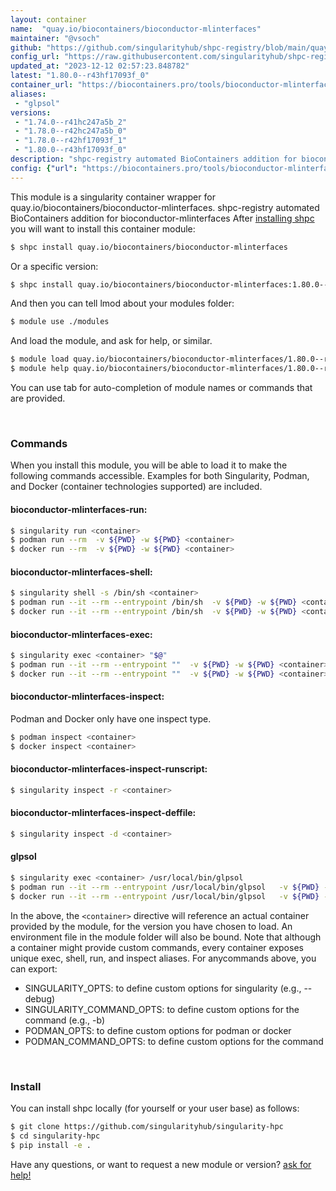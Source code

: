 ```yaml
---
layout: container
name:  "quay.io/biocontainers/bioconductor-mlinterfaces"
maintainer: "@vsoch"
github: "https://github.com/singularityhub/shpc-registry/blob/main/quay.io/biocontainers/bioconductor-mlinterfaces/container.yaml"
config_url: "https://raw.githubusercontent.com/singularityhub/shpc-registry/main/quay.io/biocontainers/bioconductor-mlinterfaces/container.yaml"
updated_at: "2023-12-12 02:57:23.848782"
latest: "1.80.0--r43hf17093f_0"
container_url: "https://biocontainers.pro/tools/bioconductor-mlinterfaces"
aliases:
 - "glpsol"
versions:
 - "1.74.0--r41hc247a5b_2"
 - "1.78.0--r42hc247a5b_0"
 - "1.78.0--r42hf17093f_1"
 - "1.80.0--r43hf17093f_0"
description: "shpc-registry automated BioContainers addition for bioconductor-mlinterfaces"
config: {"url": "https://biocontainers.pro/tools/bioconductor-mlinterfaces", "maintainer": "@vsoch", "description": "shpc-registry automated BioContainers addition for bioconductor-mlinterfaces", "latest": {"1.80.0--r43hf17093f_0": "sha256:33afbf7ba2653931f2873a04fcbb72c84fc22cad4216a69bc444e0b937487381"}, "tags": {"1.74.0--r41hc247a5b_2": "sha256:5aac51be351ed3c511e40e1dae34256152d71d0a0cf534bfe5f83a12b0cc8290", "1.78.0--r42hc247a5b_0": "sha256:5dcf1162f68ae8b7eee92051d2a3cba4bacc04e9abd2c03d1016a15bca5228f4", "1.78.0--r42hf17093f_1": "sha256:84f7a8e566a378276ae5fda5ecd01e93928b2c8b31455c4730450ee33c6c2339", "1.80.0--r43hf17093f_0": "sha256:33afbf7ba2653931f2873a04fcbb72c84fc22cad4216a69bc444e0b937487381"}, "docker": "quay.io/biocontainers/bioconductor-mlinterfaces", "aliases": {"glpsol": "/usr/local/bin/glpsol"}}
---
```


This module is a singularity container wrapper for quay.io/biocontainers/bioconductor-mlinterfaces.
shpc-registry automated BioContainers addition for bioconductor-mlinterfaces
After [installing shpc](#install) you will want to install this container module:


```bash
$ shpc install quay.io/biocontainers/bioconductor-mlinterfaces
```

Or a specific version:

```bash
$ shpc install quay.io/biocontainers/bioconductor-mlinterfaces:1.80.0--r43hf17093f_0
```

And then you can tell lmod about your modules folder:

```bash
$ module use ./modules
```

And load the module, and ask for help, or similar.

```bash
$ module load quay.io/biocontainers/bioconductor-mlinterfaces/1.80.0--r43hf17093f_0
$ module help quay.io/biocontainers/bioconductor-mlinterfaces/1.80.0--r43hf17093f_0
```

You can use tab for auto-completion of module names or commands that are provided.

<br>

### Commands

When you install this module, you will be able to load it to make the following commands accessible.
Examples for both Singularity, Podman, and Docker (container technologies supported) are included.

#### bioconductor-mlinterfaces-run:

```bash
$ singularity run <container>
$ podman run --rm  -v ${PWD} -w ${PWD} <container>
$ docker run --rm  -v ${PWD} -w ${PWD} <container>
```

#### bioconductor-mlinterfaces-shell:

```bash
$ singularity shell -s /bin/sh <container>
$ podman run --it --rm --entrypoint /bin/sh  -v ${PWD} -w ${PWD} <container>
$ docker run --it --rm --entrypoint /bin/sh  -v ${PWD} -w ${PWD} <container>
```

#### bioconductor-mlinterfaces-exec:

```bash
$ singularity exec <container> "$@"
$ podman run --it --rm --entrypoint ""  -v ${PWD} -w ${PWD} <container> "$@"
$ docker run --it --rm --entrypoint ""  -v ${PWD} -w ${PWD} <container> "$@"
```

#### bioconductor-mlinterfaces-inspect:

Podman and Docker only have one inspect type.

```bash
$ podman inspect <container>
$ docker inspect <container>
```

#### bioconductor-mlinterfaces-inspect-runscript:

```bash
$ singularity inspect -r <container>
```

#### bioconductor-mlinterfaces-inspect-deffile:

```bash
$ singularity inspect -d <container>
```


#### glpsol

```bash
$ singularity exec <container> /usr/local/bin/glpsol
$ podman run --it --rm --entrypoint /usr/local/bin/glpsol   -v ${PWD} -w ${PWD} <container> -c " $@"
$ docker run --it --rm --entrypoint /usr/local/bin/glpsol   -v ${PWD} -w ${PWD} <container> -c " $@"
```



In the above, the `<container>` directive will reference an actual container provided
by the module, for the version you have chosen to load. An environment file in the
module folder will also be bound. Note that although a container
might provide custom commands, every container exposes unique exec, shell, run, and
inspect aliases. For anycommands above, you can export:

 - SINGULARITY_OPTS: to define custom options for singularity (e.g., --debug)
 - SINGULARITY_COMMAND_OPTS: to define custom options for the command (e.g., -b)
 - PODMAN_OPTS: to define custom options for podman or docker
 - PODMAN_COMMAND_OPTS: to define custom options for the command

<br>

### Install

You can install shpc locally (for yourself or your user base) as follows:

```bash
$ git clone https://github.com/singularityhub/singularity-hpc
$ cd singularity-hpc
$ pip install -e .
```

Have any questions, or want to request a new module or version? [ask for help!](https://github.com/singularityhub/singularity-hpc/issues)